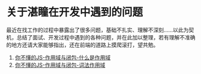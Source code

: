# 关于湛瞳在开发中遇到的问题

最近在找工作的过程中暴露出了很多问题，基础不扎实、理解不深刻……以此为契机，总结了面试、开发过程中遇到的各种问题，并在此加以整理，若有理解不准确的地方还请大家能够指出，还在前端的道路上摸爬滚打，望共勉。

1. [你不懂的JS-作用域与闭包-什么是作用域](./books/you_dont_know_js-scope_closures-1.md)
1. [你不懂的JS-作用域与闭包-词法作用域](./books/you_dont_know_js-scope_closures-2.md)
